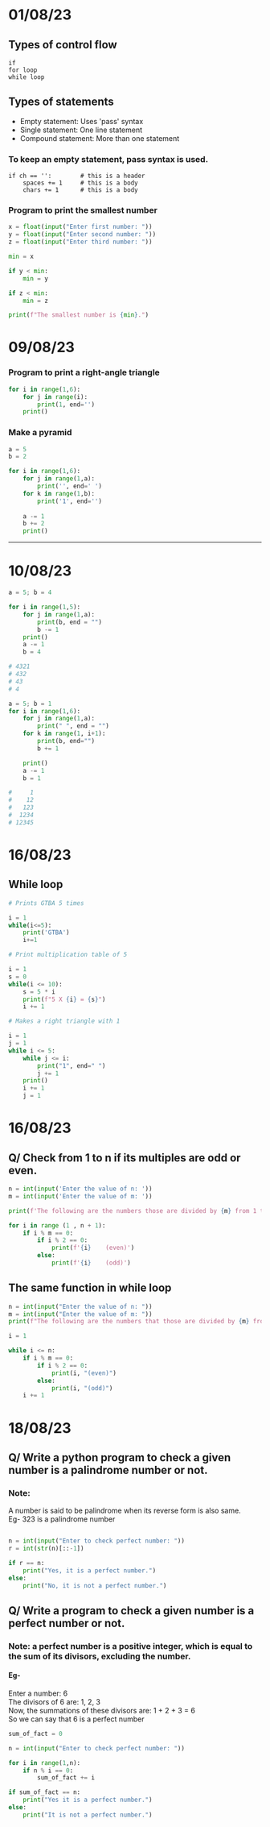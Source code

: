 # 01/08/23

## Types of control flow  

```
if 
for loop 
while loop 
```

## Types of statements 

- Empty statement: Uses 'pass' syntax 
- Single statement: One line statement 
- Compound statement: More than one statement 


### To keep an empty statement, pass syntax is used. 
```
if ch == '':        # this is a header 
    spaces += 1     # this is a body  
    chars += 1      # this is a body 
```

### Program to print the smallest number 
```py
x = float(input("Enter first number: "))
y = float(input("Enter second number: "))
z = float(input("Enter third number: "))

min = x 

if y < min: 
    min = y 

if z < min: 
    min = z 

print(f"The smallest number is {min}.")

```


# 09/08/23 

### Program to print a right-angle triangle 
```py 
for i in range(1,6): 
    for j in range(i):
        print(1, end='')
    print()
```
### Make a pyramid

```py
a = 5 
b = 2 

for i in range(1,6): 
    for j in range(1,a): 
        print('', end=' ') 
    for k in range(1,b): 
        print('1', end='') 
    
    a -= 1 
    b += 2 
    print()
```

--- 

# 10/08/23 

```py
a = 5; b = 4

for i in range(1,5): 
    for j in range(1,a): 
        print(b, end = "") 
        b -= 1 
    print() 
    a -= 1 
    b = 4 

# 4321
# 432
# 43
# 4
```

```py 
a = 5; b = 1 
for i in range(1,6): 
    for j in range(1,a): 
        print(" ", end = "")
    for k in range(1, i+1): 
        print(b, end="")
        b += 1

    print()
    a -= 1 
    b = 1 

#     1
#    12
#   123
#  1234
# 12345
```


# 16/08/23 

## While loop

```py
# Prints GTBA 5 times 

i = 1 
while(i<=5): 
    print('GTBA')
    i+=1 
```

```py 
# Print multiplication table of 5 

i = 1
s = 0 
while(i <= 10):
    s = 5 * i 
    print(f"5 X {i} = {s}")
    i += 1 
```

```py 
# Makes a right triangle with 1 

i = 1
j = 1 
while i <= 5:
    while j <= i:
        print("1", end=" ")
        j += 1
    print()
    i += 1
    j = 1 
```

# 16/08/23 

## Q/ Check from 1 to n if its multiples are odd or even.
```py 
n = int(input('Enter the value of n: '))
m = int(input('Enter the value of m: '))

print(f'The following are the numbers those are divided by {m} from 1 to {n}:')

for i in range (1 , n + 1):
    if i % m == 0:
        if i % 2 == 0: 
            print(f'{i}    (even)')
        else:
            print(f'{i}    (odd)')
```

## The same function in while loop
```py
n = int(input("Enter the value of n: "))
m = int(input("Enter the value of m: "))
print(f"The following are the numbers that those are divided by {m} from 1 to {n}")

i = 1

while i <= n: 
    if i % m == 0: 
        if i % 2 == 0:
            print(i, "(even)")
        else:
            print(i, "(odd)")
    i += 1 
```

# 18/08/23


## Q/ Write a python program to check a given number is a palindrome number or not.

### Note:
A number is said to be palindrome when its reverse form is also same.  
Eg- 323 is a palindrome number 

```py

```

```py
n = int(input("Enter to check perfect number: "))
r = int(str(n)[::-1])

if r == n: 
    print("Yes, it is a perfect number.")
else:
    print("No, it is not a perfect number.")
```

## Q/ Write a program to check a given number is a perfect number or not.  
### Note: a perfect number is a positive integer, which is equal to the sum of its divisors, excluding the number.

#### Eg- 
Enter a number: 6  
The divisors of 6 are: 1, 2, 3  
Now, the summations of these divisors are: 1 + 2 + 3 = 6  
So we can say that 6 is a perfect number  

```py 
sum_of_fact = 0 

n = int(input("Enter to check perfect number: "))

for i in range(1,n): 
    if n % i == 0: 
        sum_of_fact += i 

if sum_of_fact == n:
    print("Yes it is a perfect number.")
else:
    print("It is not a perfect number.")
```